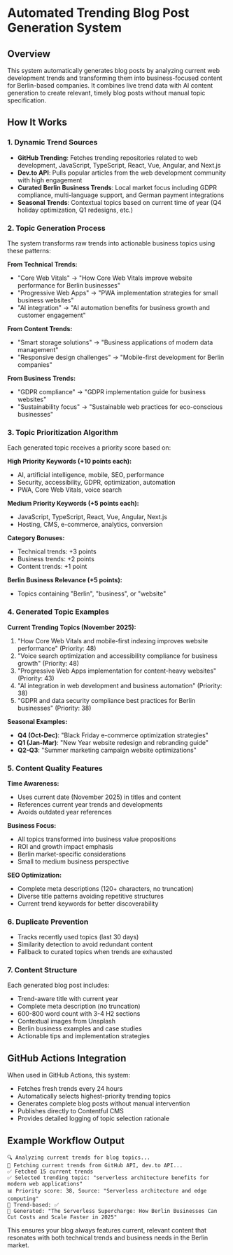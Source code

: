 # Automated Trending Blog Post Generation System

## Overview

This system automatically generates blog posts by analyzing current web development trends and transforming them into business-focused content for Berlin-based companies. It combines live trend data with AI content generation to create relevant, timely blog posts without manual topic specification.

## How It Works

### 1. **Dynamic Trend Sources**
- **GitHub Trending**: Fetches trending repositories related to web development, JavaScript, TypeScript, React, Vue, Angular, and Next.js
- **Dev.to API**: Pulls popular articles from the web development community with high engagement
- **Curated Berlin Business Trends**: Local market focus including GDPR compliance, multi-language support, and German payment integrations
- **Seasonal Trends**: Contextual topics based on current time of year (Q4 holiday optimization, Q1 redesigns, etc.)

### 2. **Topic Generation Process**
The system transforms raw trends into actionable business topics using these patterns:

**From Technical Trends:**
- "Core Web Vitals" → "How Core Web Vitals improve website performance for Berlin businesses"
- "Progressive Web Apps" → "PWA implementation strategies for small business websites"  
- "AI integration" → "AI automation benefits for business growth and customer engagement"

**From Content Trends:**
- "Smart storage solutions" → "Business applications of modern data management"
- "Responsive design challenges" → "Mobile-first development for Berlin companies"

**From Business Trends:**
- "GDPR compliance" → "GDPR implementation guide for business websites"
- "Sustainability focus" → "Sustainable web practices for eco-conscious businesses"

### 3. **Topic Prioritization Algorithm**
Each generated topic receives a priority score based on:

**High Priority Keywords (+10 points each):**
- AI, artificial intelligence, mobile, SEO, performance
- Security, accessibility, GDPR, optimization, automation
- PWA, Core Web Vitals, voice search

**Medium Priority Keywords (+5 points each):**
- JavaScript, TypeScript, React, Vue, Angular, Next.js
- Hosting, CMS, e-commerce, analytics, conversion

**Category Bonuses:**
- Technical trends: +3 points
- Business trends: +2 points  
- Content trends: +1 point

**Berlin Business Relevance (+5 points):**
- Topics containing "Berlin", "business", or "website"

### 4. **Generated Topic Examples**

**Current Trending Topics (November 2025):**
1. "How Core Web Vitals and mobile-first indexing improves website performance" (Priority: 48)
2. "Voice search optimization and accessibility compliance for business growth" (Priority: 48)
3. "Progressive Web Apps implementation for content-heavy websites" (Priority: 43)
4. "AI integration in web development and business automation" (Priority: 38)
5. "GDPR and data security compliance best practices for Berlin businesses" (Priority: 38)

**Seasonal Examples:**
- **Q4 (Oct-Dec)**: "Black Friday e-commerce optimization strategies"
- **Q1 (Jan-Mar)**: "New Year website redesign and rebranding guide"
- **Q2-Q3**: "Summer marketing campaign website optimizations"

### 5. **Content Quality Features**

**Time Awareness:**
- Uses current date (November 2025) in titles and content
- References current year trends and developments
- Avoids outdated year references

**Business Focus:**
- All topics transformed into business value propositions
- ROI and growth impact emphasis
- Berlin market-specific considerations
- Small to medium business perspective

**SEO Optimization:**
- Complete meta descriptions (120+ characters, no truncation)
- Diverse title patterns avoiding repetitive structures
- Current trend keywords for better discoverability

### 6. **Duplicate Prevention**
- Tracks recently used topics (last 30 days)
- Similarity detection to avoid redundant content
- Fallback to curated topics when trends are exhausted

### 7. **Content Structure**
Each generated blog post includes:
- Trend-aware title with current year
- Complete meta description (no truncation)
- 600-800 word count with 3-4 H2 sections
- Contextual images from Unsplash
- Berlin business examples and case studies
- Actionable tips and implementation strategies

## GitHub Actions Integration

When used in GitHub Actions, this system:
- Fetches fresh trends every 24 hours
- Automatically selects highest-priority trending topics
- Generates complete blog posts without manual intervention
- Publishes directly to Contentful CMS
- Provides detailed logging of topic selection rationale

## Example Workflow Output

```
🔍 Analyzing current trends for blog topics...
🔄 Fetching current trends from GitHub API, dev.to API...
✅ Fetched 15 current trends
✅ Selected trending topic: "serverless architecture benefits for modern web applications"
📊 Priority score: 38, Source: "Serverless architecture and edge computing"
🎯 Trend-based: ✅
📝 Generated: "The Serverless Supercharge: How Berlin Businesses Can Cut Costs and Scale Faster in 2025"
```

This ensures your blog always features current, relevant content that resonates with both technical trends and business needs in the Berlin market.
